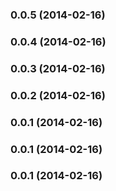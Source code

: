 <a name="0.0.5"></a>
### 0.0.5 (2014-02-16)


<a name="0.0.4"></a>
### 0.0.4 (2014-02-16)


<a name="0.0.3"></a>
### 0.0.3 (2014-02-16)


<a name="0.0.2"></a>
### 0.0.2 (2014-02-16)


<a name="0.0.1"></a>
### 0.0.1 (2014-02-16)


<a name="0.0.1"></a>
### 0.0.1 (2014-02-16)


<a name="0.0.1"></a>
### 0.0.1 (2014-02-16)

